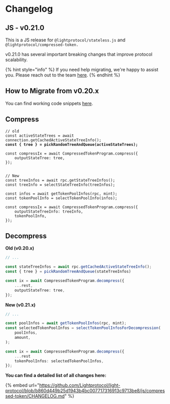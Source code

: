 # Changelog

## &#x20;JS - v0.21.0

This is a JS release for `@lightprotocol/stateless.js` and `@lightprotocol/compressed-token.`

v0.21.0 has several important breaking changes that improve protocol scalability.

{% hint style="info" %}
If you need help migrating, we're happy to assist you. Please reach out to the team [here](https://t.me/swen_light).
{% endhint %}

## How to Migrate from v0.20.x

You can find working code snippets [here](https://www.zkcompression.com/developers/add-compressed-token-support-to-your-wallet#decompress-spl-tokens).

## Compress

<pre class="language-typescript"><code class="lang-typescript">// old
const activeStateTrees = await connection.getCachedActiveStateTreeInfo();
<strong>const { tree } = pickRandomTreeAndQueue(activeStateTrees);
</strong>
const compressIx = await CompressedTokenProgram.compress({
    outputStateTree: tree,
});


// New
const treeInfos = await rpc.getStateTreeInfos();
const treeInfo = selectStateTreeInfo(treeInfos);

const infos = await getTokenPoolInfos(rpc, mint);
const tokenPoolInfo = selectTokenPoolInfo(infos);

const compressIx = await CompressedTokenProgram.compress({
    outputStateTreeInfo: treeInfo,
    tokenPoolInfo,
});
</code></pre>

## Decompress

**Old (v0.20.x)**

```typescript
// ...

const stateTreeInfos = await rpc.getCachedActiveStateTreeInfo();
const { tree } = pickRandomTreeAndQueue(stateTreeInfos)

const ix = await CompressedTokenProgram.decompress({
    ...rest,
    outputStateTree: tree,
});
```

**New (v0.21.x)**

```typescript
// ...

const poolInfos = await getTokenPoolInfos(rpc, mint);
const selectedTokenPoolInfos = selectTokenPoolInfosForDecompression(
    poolInfos,
    amount,
);

const ix = await CompressedTokenProgram.decompress({
    ...rest
    tokenPoolInfos: selectedTokenPoolInfos,
});
```



**You can find a detailed list of all changes here:**

{% embed url="https://github.com/Lightprotocol/light-protocol/blob/b860d449b25d1943b4bc007717316913c9713be8/js/compressed-token/CHANGELOG.md" %}
